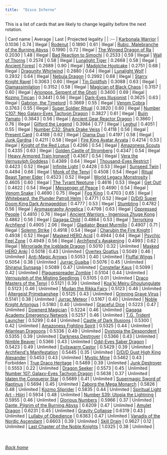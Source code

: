 ```yaml
---
title:  "Disco Inferno"
---
```


This is a list of cards that are likely to change legality before the next rotation.

| Card name | Average | Last | Projected legality |
| :-- |
[Karbonala Warrior](https://db.ygoprodeck.com/card/?search=Karbonala%20Warrior) | 0.1036 | 0.74 | Illegal |
[Rodenut](https://db.ygoprodeck.com/card/?search=Rodenut) | 0.1890 | 0.61 | Illegal |
[Rubic, Malebranche of the Burning Abyss](https://db.ygoprodeck.com/card/?search=Rubic,%20Malebranche%20of%20the%20Burning%20Abyss) | 0.1990 | 0.72 | Illegal |
[The Winged Dragon of Ra](https://db.ygoprodeck.com/card/?search=The%20Winged%20Dragon%20of%20Ra) | 0.2030 | 1.48 | Illegal |
[Bad Reaction to Simochi](https://db.ygoprodeck.com/card/?search=Bad%20Reaction%20to%20Simochi) | 0.2533 | 0.59 | Illegal |
[Wall of Thorns](https://db.ygoprodeck.com/card/?search=Wall%20of%20Thorns) | 0.2574 | 0.58 | Illegal |
[Lunalight Tiger](https://db.ygoprodeck.com/card/?search=Lunalight%20Tiger) | 0.2668 | 0.58 | Illegal |
[Ancient Forest](https://db.ygoprodeck.com/card/?search=Ancient%20Forest) | 0.2689 | 0.90 | Illegal |
[Madolche Hootcake](https://db.ygoprodeck.com/card/?search=Madolche%20Hootcake) | 0.2751 | 0.68 | Illegal |
[Dragunity Whirlwind](https://db.ygoprodeck.com/card/?search=Dragunity%20Whirlwind) | 0.2880 | 0.64 | Illegal |
[Lunalight Wolf](https://db.ygoprodeck.com/card/?search=Lunalight%20Wolf) | 0.2932 | 0.64 | Illegal |
[Nebula Dragon](https://db.ygoprodeck.com/card/?search=Nebula%20Dragon) | 0.2992 | 0.68 | Illegal |
[Starry Knight Rayel](https://db.ygoprodeck.com/card/?search=Starry%20Knight%20Rayel) | 0.3063 | 0.60 | Illegal |
[Tin Goldfish](https://db.ygoprodeck.com/card/?search=Tin%20Goldfish) | 0.3088 | 0.63 | Illegal |
[Ojamassimilation](https://db.ygoprodeck.com/card/?search=Ojamassimilation) | 0.3152 | 0.58 | Illegal |
[Magician of Black Chaos](https://db.ygoprodeck.com/card/?search=Magician%20of%20Black%20Chaos) | 0.3157 | 0.60 | Illegal |
[Arionpos, Serpent of the Ghoti](https://db.ygoprodeck.com/card/?search=Arionpos,%20Serpent%20of%20the%20Ghoti) | 0.3400 | 0.69 | Illegal |
[Kozmo Tincan](https://db.ygoprodeck.com/card/?search=Kozmo%20Tincan) | 0.3441 | 0.56 | Illegal |
[Dark-Eyes Illusionist](https://db.ygoprodeck.com/card/?search=Dark-Eyes%20Illusionist) | 0.3625 | 0.63 | Illegal |
[Gabrion, the Timelord](https://db.ygoprodeck.com/card/?search=Gabrion,%20the%20Timelord) | 0.3669 | 0.55 | Illegal |
[Venom Cobra](https://db.ygoprodeck.com/card/?search=Venom%20Cobra) | 0.3763 | 0.55 | Illegal |
[Super Soldier Ritual](https://db.ygoprodeck.com/card/?search=Super%20Soldier%20Ritual) | 0.3820 | 0.60 | Illegal |
[Number C107: Neo Galaxy-Eyes Tachyon Dragon](https://db.ygoprodeck.com/card/?search=Number%20C107:%20Neo%20Galaxy-Eyes%20Tachyon%20Dragon) | 0.3827 | 0.61 | Illegal |
[Bujin Yamato](https://db.ygoprodeck.com/card/?search=Bujin%20Yamato) | 0.3843 | 0.56 | Illegal |
[Ancient Gear Reactor Dragon](https://db.ygoprodeck.com/card/?search=Ancient%20Gear%20Reactor%20Dragon) | 0.3860 | 0.76 | Illegal |
[Gilford the Legend](https://db.ygoprodeck.com/card/?search=Gilford%20the%20Legend) | 0.3984 | 0.77 | Illegal |
[Leghul](https://db.ygoprodeck.com/card/?search=Leghul) | 0.4051 | 0.55 | Illegal |
[Number C32: Shark Drake Veiss](https://db.ygoprodeck.com/card/?search=Number%20C32:%20Shark%20Drake%20Veiss) | 0.4118 | 0.56 | Illegal |
[Present Card](https://db.ygoprodeck.com/card/?search=Present%20Card) | 0.4188 | 0.62 | Illegal |
[Ojama Duo](https://db.ygoprodeck.com/card/?search=Ojama%20Duo) | 0.4197 | 0.58 | Illegal |
[Junk Gardna](https://db.ygoprodeck.com/card/?search=Junk%20Gardna) | 0.4211 | 0.58 | Illegal |
[Fire King Avatar Arvata](https://db.ygoprodeck.com/card/?search=Fire%20King%20Avatar%20Arvata) | 0.4214 | 0.53 | Illegal |
[Knight of the Red Lotus](https://db.ygoprodeck.com/card/?search=Knight%20of%20the%20Red%20Lotus) | 0.4266 | 0.54 | Illegal |
[Amazoness Scouts](https://db.ygoprodeck.com/card/?search=Amazoness%20Scouts) | 0.4335 | 0.63 | Illegal |
[Golden Castle of Stromberg](https://db.ygoprodeck.com/card/?search=Golden%20Castle%20of%20Stromberg) | 0.4347 | 0.54 | Illegal |
[Heavy Armored Train Ironwolf](https://db.ygoprodeck.com/card/?search=Heavy%20Armored%20Train%20Ironwolf) | 0.4367 | 0.54 | Illegal |
[Vera the Vernusylph Goddess](https://db.ygoprodeck.com/card/?search=Vera%20the%20Vernusylph%20Goddess) | 0.4389 | 0.64 | Illegal |
[Thousand-Eyes Restrict](https://db.ygoprodeck.com/card/?search=Thousand-Eyes%20Restrict) | 0.4423 | 0.52 | Illegal |
[Infinite Light](https://db.ygoprodeck.com/card/?search=Infinite%20Light) | 0.4428 | 0.53 | Illegal |
[Sunseed Twin](https://db.ygoprodeck.com/card/?search=Sunseed%20Twin) | 0.4494 | 0.66 | Illegal |
[Monk of the Tenyi](https://db.ygoprodeck.com/card/?search=Monk%20of%20the%20Tenyi) | 0.4508 | 0.54 | Illegal |
[Ritual Beast Tamer Elder](https://db.ygoprodeck.com/card/?search=Ritual%20Beast%20Tamer%20Elder) | 0.4523 | 0.52 | Illegal |
[World Legacy Monstrosity](https://db.ygoprodeck.com/card/?search=World%20Legacy%20Monstrosity) | 0.4605 | 0.60 | Illegal |
[The Tyrant Neptune](https://db.ygoprodeck.com/card/?search=The%20Tyrant%20Neptune) | 0.4616 | 0.53 | Illegal |
[Get Out!](https://db.ygoprodeck.com/card/?search=Get%20Out!) | 0.4622 | 0.54 | Illegal |
[Messenger of Peace](https://db.ygoprodeck.com/card/?search=Messenger%20of%20Peace) | 0.4690 | 0.54 | Illegal |
[Venom Snake](https://db.ygoprodeck.com/card/?search=Venom%20Snake) | 0.4690 | 0.75 | Illegal |
[Fog King](https://db.ygoprodeck.com/card/?search=Fog%20King) | 0.4703 | 0.65 | Illegal |
[Whitebeard, the Plunder Patroll Helm](https://db.ygoprodeck.com/card/?search=Whitebeard,%20the%20Plunder%20Patroll%20Helm) | 0.4771 | 0.52 | Illegal |
[D/D/D Super Doom King Dark Armageddon](https://db.ygoprodeck.com/card/?search=D/D/D%20Super%20Doom%20King%20Dark%20Armageddon) | 0.4777 | 0.53 | Illegal |
[Stumbling](https://db.ygoprodeck.com/card/?search=Stumbling) | 0.4782 | 0.56 | Illegal |
[Aromaseraphy Angelica](https://db.ygoprodeck.com/card/?search=Aromaseraphy%20Angelica) | 0.4798 | 0.63 | Illegal |
[Oppressed People](https://db.ygoprodeck.com/card/?search=Oppressed%20People) | 0.4810 | 0.76 | Illegal |
[Ancient Warriors - Ingenious Zhuge Kong](https://db.ygoprodeck.com/card/?search=Ancient%20Warriors%20-%20Ingenious%20Zhuge%20Kong) | 0.4862 | 0.56 | Illegal |
[Gagaga Child](https://db.ygoprodeck.com/card/?search=Gagaga%20Child) | 0.4864 | 0.53 | Illegal |
[Terrorking Archfiend](https://db.ygoprodeck.com/card/?search=Terrorking%20Archfiend) | 0.4905 | 2.06 | Illegal |
[Gladiator Beast Murmillo](https://db.ygoprodeck.com/card/?search=Gladiator%20Beast%20Murmillo) | 0.4907 | 0.71 | Illegal |
[Solemn Strike](https://db.ygoprodeck.com/card/?search=Solemn%20Strike) | 0.4918 | 0.54 | Illegal |
[Charubin the Fire Knight](https://db.ygoprodeck.com/card/?search=Charubin%20the%20Fire%20Knight) | 0.4938 | 0.52 | Illegal |
[Masked HERO Acid](https://db.ygoprodeck.com/card/?search=Masked%20HERO%20Acid) | 0.4944 | 0.64 | Illegal |
[Psychic Feel Zone](https://db.ygoprodeck.com/card/?search=Psychic%20Feel%20Zone) | 0.4949 | 0.56 | Illegal |
[Archfiend's Awakening](https://db.ygoprodeck.com/card/?search=Archfiend's%20Awakening) | 0.4993 | 0.62 | Illegal |
[Mirrorjade the Iceblade Dragon](https://db.ygoprodeck.com/card/?search=Mirrorjade%20the%20Iceblade%20Dragon) | 0.5010 | 0.32 | Unlimited |
[Masked HERO Anki](https://db.ygoprodeck.com/card/?search=Masked%20HERO%20Anki) | 0.5018 | 0.43 | Unlimited |
[Overtex Qoatlus](https://db.ygoprodeck.com/card/?search=Overtex%20Qoatlus) | 0.5049 | 0.46 | Unlimited |
[Anti-Magic Arrows](https://db.ygoprodeck.com/card/?search=Anti-Magic%20Arrows) | 0.5053 | 0.40 | Unlimited |
[Fluffal Wings](https://db.ygoprodeck.com/card/?search=Fluffal%20Wings) | 0.5054 | 0.38 | Unlimited |
[Jurrac Guaiba](https://db.ygoprodeck.com/card/?search=Jurrac%20Guaiba) | 0.5076 | 0.45 | Unlimited |
[Shiranui Sunsaga](https://db.ygoprodeck.com/card/?search=Shiranui%20Sunsaga) | 0.5089 | 0.47 | Unlimited |
[Constellar Kaus](https://db.ygoprodeck.com/card/?search=Constellar%20Kaus) | 0.5099 | 0.42 | Unlimited |
[Plaguespreader Zombie](https://db.ygoprodeck.com/card/?search=Plaguespreader%20Zombie) | 0.5104 | 0.44 | Unlimited |
[Vernusylph of the Misting Seedlings](https://db.ygoprodeck.com/card/?search=Vernusylph%20of%20the%20Misting%20Seedlings) | 0.5105 | 0.01 | Unlimited |
[Draco Masters of the Tenyi](https://db.ygoprodeck.com/card/?search=Draco%20Masters%20of%20the%20Tenyi) | 0.5121 | 0.39 | Unlimited |
[Koa'ki Meiru Ghoulungulate](https://db.ygoprodeck.com/card/?search=Koa'ki%20Meiru%20Ghoulungulate) | 0.5123 | 0.46 | Unlimited |
[Mudan the Rikka Fairy](https://db.ygoprodeck.com/card/?search=Mudan%20the%20Rikka%20Fairy) | 0.5123 | 0.46 | Unlimited |
[Altergeist Primebanshee](https://db.ygoprodeck.com/card/?search=Altergeist%20Primebanshee) | 0.5125 | 0.43 | Unlimited |
[Grinning Grave Virus](https://db.ygoprodeck.com/card/?search=Grinning%20Grave%20Virus) | 0.5141 | 0.38 | Unlimited |
[Jurrac Meteor](https://db.ygoprodeck.com/card/?search=Jurrac%20Meteor) | 0.5167 | 0.40 | Unlimited |
[Noble Knight Artorigus](https://db.ygoprodeck.com/card/?search=Noble%20Knight%20Artorigus) | 0.5180 | 0.40 | Unlimited |
[Graceful Dice](https://db.ygoprodeck.com/card/?search=Graceful%20Dice) | 0.5223 | 0.47 | Unlimited |
[Downerd Magician](https://db.ygoprodeck.com/card/?search=Downerd%20Magician) | 0.5224 | 0.46 | Unlimited |
[Gagaga Academy Emergency Network](https://db.ygoprodeck.com/card/?search=Gagaga%20Academy%20Emergency%20Network) | 0.5257 | 0.46 | Unlimited |
[T.G. Trident Launcher](https://db.ygoprodeck.com/card/?search=T.G.%20Trident%20Launcher) | 0.5299 | 0.44 | Unlimited |
[Castle of Dark Illusions](https://db.ygoprodeck.com/card/?search=Castle%20of%20Dark%20Illusions) | 0.5300 | 0.42 | Unlimited |
[Amazoness Fighting Spirit](https://db.ygoprodeck.com/card/?search=Amazoness%20Fighting%20Spirit) | 0.5325 | 0.44 | Unlimited |
[Atlantean Dragoons](https://db.ygoprodeck.com/card/?search=Atlantean%20Dragoons) | 0.5336 | 0.49 | Unlimited |
[Dystopia the Despondent](https://db.ygoprodeck.com/card/?search=Dystopia%20the%20Despondent) | 0.5355 | 0.39 | Unlimited |
[Darkness Destroyer](https://db.ygoprodeck.com/card/?search=Darkness%20Destroyer) | 0.5366 | 0.43 | Unlimited |
[Nimble Beaver](https://db.ygoprodeck.com/card/?search=Nimble%20Beaver) | 0.5366 | 0.43 | Unlimited |
[Odd-Eyes Saber Dragon](https://db.ygoprodeck.com/card/?search=Odd-Eyes%20Saber%20Dragon) | 0.5423 | 0.49 | Unlimited |
[Evilswarm Castor](https://db.ygoprodeck.com/card/?search=Evilswarm%20Castor) | 0.5429 | 0.39 | Unlimited |
[Archfiend's Manifestation](https://db.ygoprodeck.com/card/?search=Archfiend's%20Manifestation) | 0.5445 | 0.35 | Unlimited |
[D/D/D Gust High King Alexander](https://db.ygoprodeck.com/card/?search=D/D/D%20Gust%20High%20King%20Alexander) | 0.5453 | 0.43 | Unlimited |
[Mystic Mine](https://db.ygoprodeck.com/card/?search=Mystic%20Mine) | 0.5462 | 0.43 | Forbidden |
[True Draco Heritage](https://db.ygoprodeck.com/card/?search=True%20Draco%20Heritage) | 0.5469 | 0.39 | Unlimited |
[Junk Destroyer](https://db.ygoprodeck.com/card/?search=Junk%20Destroyer) | 0.5553 | 0.22 | Unlimited |
[Dragon Seeker](https://db.ygoprodeck.com/card/?search=Dragon%20Seeker) | 0.5573 | 0.45 | Unlimited |
[Number 107: Galaxy-Eyes Tachyon Dragon](https://db.ygoprodeck.com/card/?search=Number%20107:%20Galaxy-Eyes%20Tachyon%20Dragon) | 0.5638 | 0.37 | Unlimited |
[Idaten the Conqueror Star](https://db.ygoprodeck.com/card/?search=Idaten%20the%20Conqueror%20Star) | 0.5689 | 0.41 | Unlimited |
[Supermagic Sword of Raptinus](https://db.ygoprodeck.com/card/?search=Supermagic%20Sword%20of%20Raptinus) | 0.5694 | 0.45 | Unlimited |
[Zaborg the Mega Monarch](https://db.ygoprodeck.com/card/?search=Zaborg%20the%20Mega%20Monarch) | 0.5826 | 0.48 | Unlimited |
[Kozmo Sliprider](https://db.ygoprodeck.com/card/?search=Kozmo%20Sliprider) | 0.5835 | 0.44 | Unlimited |
[Spiritual Light Art - Hijiri](https://db.ygoprodeck.com/card/?search=Spiritual%20Light%20Art%20-%20Hijiri) | 0.5934 | 0.48 | Unlimited |
[Number S39: Utopia the Lightning](https://db.ygoprodeck.com/card/?search=Number%20S39:%20Utopia%20the%20Lightning) | 0.5955 | 0.46 | Unlimited |
[Glorious Numbers](https://db.ygoprodeck.com/card/?search=Glorious%20Numbers) | 0.5966 | 0.37 | Unlimited |
[Dante, Pilgrim of the Burning Abyss](https://db.ygoprodeck.com/card/?search=Dante,%20Pilgrim%20of%20the%20Burning%20Abyss) | 0.6209 | 0.47 | Unlimited |
[Amulet Dragon](https://db.ygoprodeck.com/card/?search=Amulet%20Dragon) | 0.6231 | 0.45 | Unlimited |
[Gravity Collapse](https://db.ygoprodeck.com/card/?search=Gravity%20Collapse) | 0.6319 | 0.43 | Unlimited |
[Lullaby of Obedience](https://db.ygoprodeck.com/card/?search=Lullaby%20of%20Obedience) | 0.6363 | 0.47 | Unlimited |
[Vanadis of the Nordic Ascendant](https://db.ygoprodeck.com/card/?search=Vanadis%20of%20the%20Nordic%20Ascendant) | 0.6603 | 0.39 | Unlimited |
[Skill Drain](https://db.ygoprodeck.com/card/?search=Skill%20Drain) | 0.9627 | 0.12 | Unlimited |
[Last Chapter of the Noble Knights](https://db.ygoprodeck.com/card/?search=Last%20Chapter%20of%20the%20Noble%20Knights) | 1.0325 | 0.38 | Unlimited |

<br>

###### [Back home](index)
